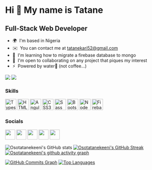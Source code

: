 Hi 👋 My name is Tatane
=======================

Full-Stack Web Developer
------------------------

*   🌍  I'm based in Nigeria
*   ✉️  You can contact me at [tatanekari52@gmail.com](mailto:tatanekari52@gmail.com)
*   🧠  I'm learning how to migrate a firebase database to mongo
*   🤝  I'm open to collaborating on any project that piques my interest
*   ⚡  Powered by water👀 (not coffee...)

<a href="https://www.twitter.com/Tatanekari" target="_blank" rel="noreferrer"><img
                  src="https://img.shields.io/twitter/follow/Tatanekari?logo=twitter&style=for-the-badge&color=0891b2&labelColor=1c1917"
                /></a>
                <a href="https://www.github.com/osotatanekeeni" target="_blank" rel="noreferrer"><img
                  src="https://img.shields.io/github/followers/osotatanekeeni?logo=github&style=for-the-badge&color=0891b2&labelColor=1c1917" /></a>
### Skills<p align="left">
<a href="https://www.typescriptlang.org/" target="_blank" rel="noreferrer"><img src="https://raw.githubusercontent.com/danielcranney/readme-generator/main/public/icons/skills/typescript-colored.svg" width="36" height="36" alt="Typescript" /></a>
<a href="https://developer.mozilla.org/en-US/docs/Glossary/HTML5" target="_blank" rel="noreferrer"><img src="https://raw.githubusercontent.com/danielcranney/readme-generator/main/public/icons/skills/html5-colored.svg" width="36" height="36" alt="HTML5" /></a>
                                <a href="https://angular.io/" target="_blank" rel="noreferrer"><img src="https://raw.githubusercontent.com/danielcranney/readme-generator/main/public/icons/skills/angularjs-colored.svg" width="36" height="36" alt="Angular" /></a>
                                <a href="https://www.w3.org/TR/CSS/#css" target="_blank" rel="noreferrer"><img src="https://raw.githubusercontent.com/danielcranney/readme-generator/main/public/icons/skills/css3-colored.svg" width="36" height="36" alt="CSS3" /></a>
                                <a href="https://sass-lang.com/" target="_blank" rel="noreferrer"><img src="https://raw.githubusercontent.com/danielcranney/readme-generator/main/public/icons/skills/sass-colored.svg" width="36" height="36" alt="Sass" /></a>
                                <a href="https://getbootstrap.com/" target="_blank" rel="noreferrer"><img src="https://raw.githubusercontent.com/danielcranney/readme-generator/main/public/icons/skills/bootstrap-colored.svg" width="36" height="36" alt="Bootstrap" /></a>
                                <a href="https://nodejs.org/en/" target="_blank" rel="noreferrer"><img src="https://raw.githubusercontent.com/danielcranney/readme-generator/main/public/icons/skills/nodejs-colored.svg" width="36" height="36" alt="NodeJS" /></a>
                                <a href="https://firebase.google.com/" target="_blank" rel="noreferrer"><img src="https://raw.githubusercontent.com/danielcranney/readme-generator/main/public/icons/skills/firebase-colored.svg" width="36" height="36" alt="Firebase" /></a>
                    </p>
                    
### Socials
<p align="left">
                          
<a href="https://www.facebook.com/osotatanekeeni" target="_blank" rel="noreferrer"><img src="https://raw.githubusercontent.com/danielcranney/readme-generator/main/public/icons/socials/facebook.svg" width="32" height="32" /></a>
  <a href="https://www.github.com/osotatanekeeni" target="_blank" rel="noreferrer"><img src="https://raw.githubusercontent.com/danielcranney/readme-generator/main/public/icons/socials/github-dark.svg" width="32" height="32" /></a>
  <a href="http://www.instagram.com/osotatanekeeni" target="_blank" rel="noreferrer"><img src="https://raw.githubusercontent.com/danielcranney/readme-generator/main/public/icons/socials/instagram.svg" width="32" height="32" /></a>
  <a href="https://www.linkedin.com/in/osotatanekeeni" target="_blank" rel="noreferrer"><img src="https://raw.githubusercontent.com/danielcranney/readme-generator/main/public/icons/socials/linkedin.svg" width="32" height="32" /></a> 
                      <a href="https://www.twitter.com/Tatanekari" target="_blank" rel="noreferrer"><img src="https://raw.githubusercontent.com/danielcranney/readme-generator/main/public/icons/socials/twitter.svg" width="32" height="32" /></a></p>
                     
![Osotatanekeeni's GitHub stats](https://github-readme-stats.vercel.app/api?username=osotatanekeeni&count_private=true&show_icons=true&theme=radical)
[![Osotatanekeeni's GitHub Streak](https://github-readme-streak-stats.herokuapp.com?user=osotatanekeeni&theme=radical)](https://git.io/streak-stats)
[![Osotatanekeeni's github activity graph](https://activity-graph.herokuapp.com/graph?username=Osotatanekeeni&theme=rogue)](https://github.com/osotatanekeeni/github-readme-activity-graph)

<a href="http://www.github.com/osotatanekeeni"><img src="https://activity-graph.herokuapp.com/graph?username=osotatanekeeni&bg_color=1c1917&color=ffffff&line=0891b2&point=ffffff&area_color=1c1917&area=true&hide_border=true&custom_title=GitHub%20Commits%20Graph" alt="GitHub Commits Graph" /></a>
<a href="https://github.com/osotatanekeeni" align="left"><img src="https://github-readme-stats.vercel.app/api/top-langs/?username=osotatanekeeni&langs_count=10&title_color=0891b2&text_color=ffffff&icon_color=0891b2&bg_color=1c1917&hide_border=true&locale=en&custom_title=Top%20%Languages" alt="Top Languages" /></a>
